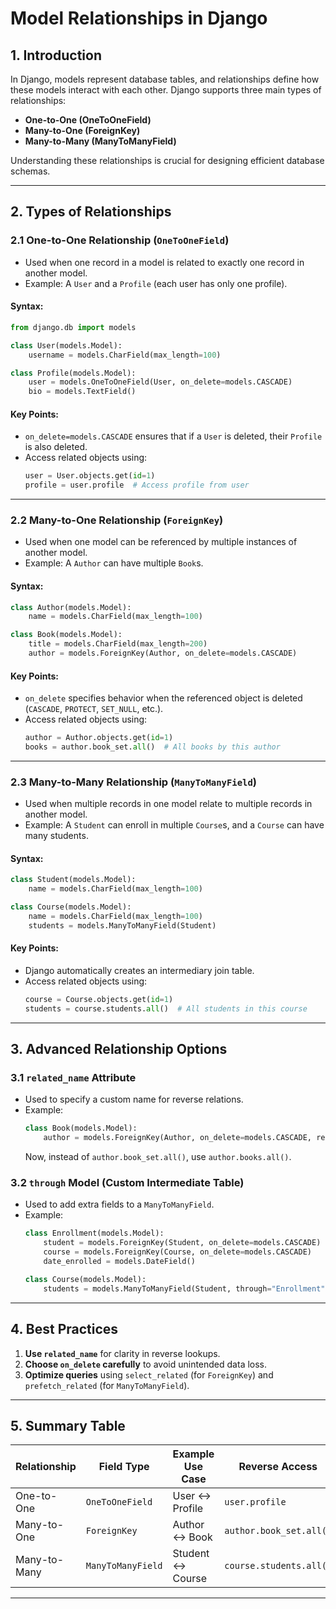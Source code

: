 # **Model Relationships in Django**  

## **1. Introduction**  
In Django, models represent database tables, and relationships define how these models interact with each other. Django supports three main types of relationships:  
- **One-to-One (OneToOneField)**  
- **Many-to-One (ForeignKey)**  
- **Many-to-Many (ManyToManyField)**  

Understanding these relationships is crucial for designing efficient database schemas.  

---

## **2. Types of Relationships**  

### **2.1 One-to-One Relationship (`OneToOneField`)**  
- Used when one record in a model is related to exactly one record in another model.  
- Example: A `User` and a `Profile` (each user has only one profile).  

#### **Syntax:**  
```python
from django.db import models

class User(models.Model):
    username = models.CharField(max_length=100)

class Profile(models.Model):
    user = models.OneToOneField(User, on_delete=models.CASCADE)
    bio = models.TextField()
```

#### **Key Points:**  
- `on_delete=models.CASCADE` ensures that if a `User` is deleted, their `Profile` is also deleted.  
- Access related objects using:  
  ```python
  user = User.objects.get(id=1)
  profile = user.profile  # Access profile from user
  ```

---

### **2.2 Many-to-One Relationship (`ForeignKey`)**  
- Used when one model can be referenced by multiple instances of another model.  
- Example: A `Author` can have multiple `Book`s.  

#### **Syntax:**  
```python
class Author(models.Model):
    name = models.CharField(max_length=100)

class Book(models.Model):
    title = models.CharField(max_length=200)
    author = models.ForeignKey(Author, on_delete=models.CASCADE)
```

#### **Key Points:**  
- `on_delete` specifies behavior when the referenced object is deleted (`CASCADE`, `PROTECT`, `SET_NULL`, etc.).  
- Access related objects using:  
  ```python
  author = Author.objects.get(id=1)
  books = author.book_set.all()  # All books by this author
  ```

---

### **2.3 Many-to-Many Relationship (`ManyToManyField`)**  
- Used when multiple records in one model relate to multiple records in another model.  
- Example: A `Student` can enroll in multiple `Course`s, and a `Course` can have many students.  

#### **Syntax:**  
```python
class Student(models.Model):
    name = models.CharField(max_length=100)

class Course(models.Model):
    name = models.CharField(max_length=100)
    students = models.ManyToManyField(Student)
```

#### **Key Points:**  
- Django automatically creates an intermediary join table.  
- Access related objects using:  
  ```python
  course = Course.objects.get(id=1)
  students = course.students.all()  # All students in this course
  ```

---

## **3. Advanced Relationship Options**  

### **3.1 `related_name` Attribute**  
- Used to specify a custom name for reverse relations.  
- Example:  
  ```python
  class Book(models.Model):
      author = models.ForeignKey(Author, on_delete=models.CASCADE, related_name="books")
  ```
  Now, instead of `author.book_set.all()`, use `author.books.all()`.  

### **3.2 `through` Model (Custom Intermediate Table)**  
- Used to add extra fields to a `ManyToManyField`.  
- Example:  
  ```python
  class Enrollment(models.Model):
      student = models.ForeignKey(Student, on_delete=models.CASCADE)
      course = models.ForeignKey(Course, on_delete=models.CASCADE)
      date_enrolled = models.DateField()

  class Course(models.Model):
      students = models.ManyToManyField(Student, through="Enrollment")
  ```

---

## **4. Best Practices**  
1. **Use `related_name`** for clarity in reverse lookups.  
2. **Choose `on_delete` carefully** to avoid unintended data loss.  
3. **Optimize queries** using `select_related` (for `ForeignKey`) and `prefetch_related` (for `ManyToManyField`).  

---

## **5. Summary Table**  

| Relationship       | Field Type         | Example Use Case          | Reverse Access          |
|--------------------|--------------------|--------------------------|-------------------------|
| One-to-One         | `OneToOneField`    | User ↔ Profile           | `user.profile`          |
| Many-to-One        | `ForeignKey`       | Author ↔ Book            | `author.book_set.all()` |
| Many-to-Many       | `ManyToManyField`  | Student ↔ Course         | `course.students.all()` |

---
